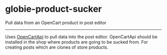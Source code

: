 globie-product-sucker
===================

Pull data from an OpenCart product in post editor

---

Uses [OpenCartApi](https://github.com/interglobalvision/OpenCartApi/) to pull data into the post editor. OpenCartApi should be installed in the shop where products are going to be sucked from. For creating posts which are clones of store products.

